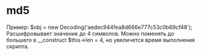# md5
Пример: $obj = new Decoding('aedec944fea8d666e777c53c0b69cf48');
Расшифровывает значение до 4 символов. Можно поменять до большего в __construct $this->len = 4, но увеличется время выполнения скрипта.
